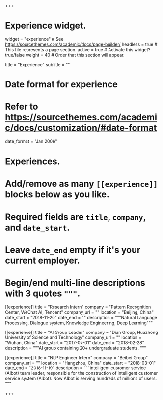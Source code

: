 +++
# Experience widget.
widget = "experience"  # See https://sourcethemes.com/academic/docs/page-builder/
headless = true  # This file represents a page section.
active = true  # Activate this widget? true/false
weight = 40  # Order that this section will appear.

title = "Experience"
subtitle = ""

# Date format for experience
#   Refer to https://sourcethemes.com/academic/docs/customization/#date-format
date_format = "Jan 2006"

# Experiences.
#   Add/remove as many `[[experience]]` blocks below as you like.
#   Required fields are `title`, `company`, and `date_start`.
#   Leave `date_end` empty if it's your current employer.
#   Begin/end multi-line descriptions with 3 quotes `"""`.
[[experience]]
  title = "Research Intern"
  company = "Pattern Recognition Center, WeChat AI, Tencent"
  company_url = ""
  location = "Beijing, China"
  date_start = "2018-11-20"
  date_end = ""
  description = """Natural Language Processing, Dialogue system, Knowledge Engineering, Deep Learning"""

[[experience]]
  title = "AI Group Leader"
  company = "Dian Group, Huazhong University of Science and Technology"
  company_url = ""
  location = "Wuhan, China"
  date_start = "2017-07-01"
  date_end = "2018-02-28"
  description = """AI group containing 20+ undergraduate students. """

[[experience]]
  title = "NLP Engineer Intern"
  company = "Beibei Group"
  company_url = ""
  location = "Hangzhou, China"
  date_start = "2018-03-01"
  date_end = "2018-11-19"
  description = """Intelligent customer service (AIbot) team leader, responsible for the construction of intelligent customer service system (AIbot). Now AIbot is serving hundreds of millions of users. """

+++
